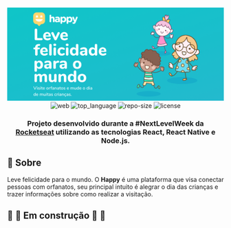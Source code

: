 <div align="center">

![Project Image](.github/happy.png)
![web] ![top_language] ![repo-size] ![license]

### Projeto desenvolvido durante a #NextLevelWeek da [Rocketseat] utilizando as tecnologias **React**, **React Native** e **Node.js**.

</div>

## :bookmark: Sobre

Leve felicidade para o mundo. O **Happy** é uma plataforma que visa conectar pessoas com orfanatos, seu principal intuito é alegrar o dia das crianças e trazer
informações sobre como realizar a visitação.


## :construction_worker: :construction: Em construção :construction: :construction_worker:


<!-- Links -->
[Rocketseat]: https://rocketseat.com.br/

<!-- Bagdes -->
[web]: https://img.shields.io/badge/web-React-63DAFA?style=flat-square
[server]: https://img.shields.io/badge/server-Node.js-brightgreen?style=flat-square
[mobile]: https://img.shields.io/badge/mobile-React%20Native-63DAFA?style=flat-square
[top_language]: https://img.shields.io/github/languages/top/iancmilan/happy?style=flat-square
[license]: https://img.shields.io/github/license/iancmilan/happy?style=flat-square
[repo-size]: https://img.shields.io/github/repo-size/iancmilan/happy?style=flat-square
